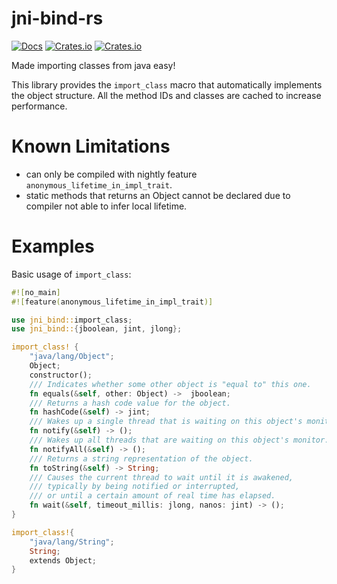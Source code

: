 # jni-bind-rs
[![Docs](https://docs.rs/jni-bind/badge.svg)](https://docs.rs/jni-bind)
[![Crates.io](https://img.shields.io/crates/v/jni-bind)](https://crates.io/crates/jni-bind)
[![Crates.io](https://img.shields.io/crates/d/jni-bind)](https://crates.io/crates/jni-bind)

Made importing classes from java easy!

This library provides the `import_class` macro that automatically implements the object structure. All the method IDs and classes are cached to increase performance.

# Known Limitations

- can only be compiled with nightly feature `anonymous_lifetime_in_impl_trait`.
- static methods that returns an Object cannot be declared due to compiler not able to infer local lifetime.

# Examples

Basic usage of `import_class`:

```rust
#![no_main]
#![feature(anonymous_lifetime_in_impl_trait)]

use jni_bind::import_class;
use jni_bind::{jboolean, jint, jlong};

import_class! {
    "java/lang/Object";
    Object;
    constructor();
    /// Indicates whether some other object is "equal to" this one.
    fn equals(&self, other: Object) ->  jboolean;
    /// Returns a hash code value for the object.
    fn hashCode(&self) -> jint;
    /// Wakes up a single thread that is waiting on this object's monitor.
    fn notify(&self) -> ();
    /// Wakes up all threads that are waiting on this object's monitor.
    fn notifyAll(&self) -> ();
    /// Returns a string representation of the object.
    fn toString(&self) -> String;
    /// Causes the current thread to wait until it is awakened,
    /// typically by being notified or interrupted,
    /// or until a certain amount of real time has elapsed.
    fn wait(&self, timeout_millis: jlong, nanos: jint) -> ();
}

import_class!{
    "java/lang/String";
    String;
    extends Object;
}
```
